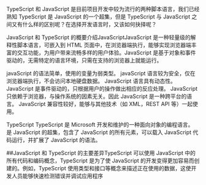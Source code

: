 TypeScript 和 JavaScript 是目前项目开发中较为流行的两种脚本语言，我们已经熟知 TypeScript 是 JavaScript 的一个超集，但是 TypeScript 与 JavaScript 之间又有什么样的区别呢？在选择开发语言时，又该如何抉择呢？

JavaScript 和 TypeScript 的概要介绍JavaScriptJavaScript 是一种轻量级的解释性脚本语言，可嵌入到 HTML 页面中，在浏览器端执行，能够实现浏览器端丰富的交互功能，为用户带来流畅多样的用户体验。JavaScript 是基于对象和事件驱动的，无需特定的语言环境，只需在支持的浏览器上就能运行。

javaScript 的语法简单，使用的变量为弱类型。
javaScript 语言较为安全，仅在浏览器端执行，不会访问本地硬盘数据。
JavaScript 语言具有动态性。JavaScript 是事件驱动的，只根据用户的操作做出相应的反应处理。
JavaScript 只依赖于浏览器，与操作系统的因素无关。因此 JavaScript 是一种跨平台的语言。
JavaScript 兼容性较好，能够与其他技术（如 XML，REST API 等）一起使用。

TypeScript
TypeScript 是 Microsoft 开发和维护的一种面向对象的编程语言。
是 JavaScript 的超集，包含了 JavaScript 的所有元素，可以载入 JavaScript 代码运行，并扩展了 JavaScript 的语法。


##JavaScript 和 TypeScript 的主要差异TypeScript 可以使用 JavaScript 中的所有代码和编码概念，TypeScript 是为了使 JavaScript 的开发变得更加容易而创建的。例如，TypeScript 使用类型和接口等概念来描述正在使用的数据，这使开发人员能够快速检测错误并调试应用程序
